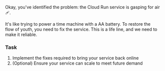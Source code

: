 Okay, you've identified the problem: the Cloud Run service is gasping for air 🩹.

It's like trying to power a time machine with a AA battery. To restore the flow of youth, you need to fix the service. This is a life line, and we need to make it reliable.

### Task

1. Implement the fixes required to bring your service back online
2. (Optional) Ensure your service can scale to meet future demand
